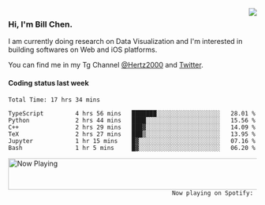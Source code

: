 <img  align="right" src="https://github-readme-stats.vercel.app/api?username=BillChen2k&show_icons=false&count_private=true&hide_title=true">

### Hi, I'm Bill Chen.

I am currently doing research on Data Visualization and I'm interested in building softwares on Web and iOS platforms.

You can find me in my Tg Channel [@Hertz2000](https://t.me/Hertz2000) and [Twitter](https://twitter.com/billchen2k).

#### Coding status last week

<!--START_SECTION:waka-->

```text
Total Time: 17 hrs 34 mins

TypeScript         4 hrs 56 mins   ███████░░░░░░░░░░░░░░░░░░   28.01 %
Python             2 hrs 44 mins   ████░░░░░░░░░░░░░░░░░░░░░   15.56 %
C++                2 hrs 29 mins   ███▓░░░░░░░░░░░░░░░░░░░░░   14.09 %
TeX                2 hrs 27 mins   ███▒░░░░░░░░░░░░░░░░░░░░░   13.95 %
Jupyter            1 hr 15 mins    █▓░░░░░░░░░░░░░░░░░░░░░░░   07.16 %
Bash               1 hr 5 mins     █▓░░░░░░░░░░░░░░░░░░░░░░░   06.20 %
```

<!--END_SECTION:waka-->


<div>
<a href="https://spotify-now-playing.billchen2k.vercel.app/now-playing?open">
   <img align="right" src="https://spotify-now-playing.billchen2k.vercel.app/now-playing" width="540" height="64" alt="Now Playing">
</a>
</div>

<div>
<p align="right"><code>Now playing on Spotify: </code></p>
</div>

<!--
**BillChen2K/BillChen2K** is a ✨ _special_ ✨ repository because its `README.md` (this file) appears on your GitHub profile.

Here are some ideas to get you started:

- 🔭 I’m currently working on ...
- 🌱 I’m currently learning ...
- 👯 I’m looking to collaborate on ...
- 🤔 I’m looking for help with ...
- 💬 Ask me about ...
- 📫 How to reach me: ...
- 😄 Pronouns: ...
- ⚡ Fun fact: ...
-->
